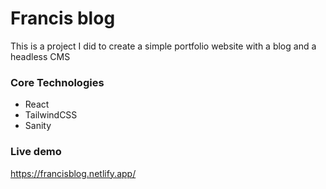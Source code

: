 # Francis blog
This is a project I did to create a simple portfolio website with a blog and a headless CMS

### Core Technologies
+ React
+ TailwindCSS
+ Sanity

### Live demo
https://francisblog.netlify.app/
